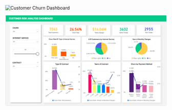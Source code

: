 ![Customer Churn Dashboard](customer_churn_analysis.png)

![Customer Risk Analysis](customer_risk_analysis.png)

